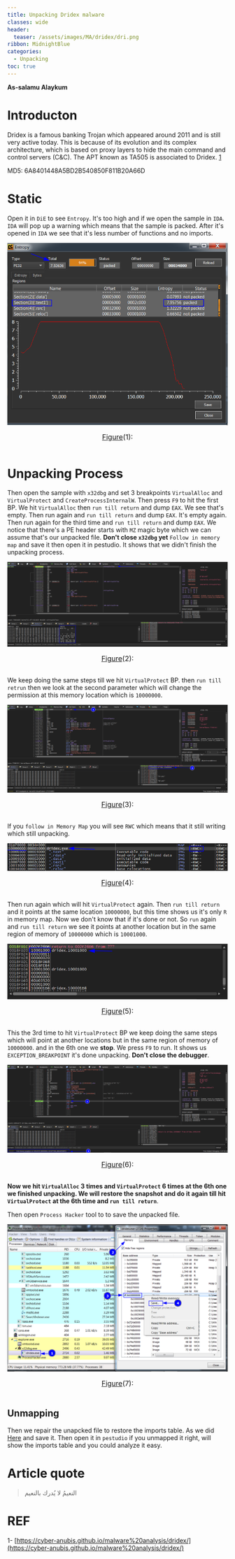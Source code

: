 ```yaml
---
title: Unpacking Dridex malware
classes: wide
header:
  teaser: /assets/images/MA/dridex/dri.png
ribbon: MidnightBlue
categories:
  - Unpacking
toc: true
---
```


**As-salamu Alaykum**

# Introducton

Dridex is a famous banking Trojan which appeared around 2011 and is still very active today. This is because of its evolution and its complex architecture, which is based on proxy layers to hide the main command and control servers (C&C). The APT known as TA505 is associated to Dridex. [1](https://cyber-anubis.github.io/malware%20analysis/dridex/)

MD5: 6A8401448A5BD2B540850F811B20A66D


# Static

Open it in `DiE` to see `Entropy`. It's too high and if we open the sample in `IDA`. `IDA` will pop up a warning which means that the sample is packed. After it's opened in `IDA` we see that it's less number of functions and no imports. 

<p align="center">
  <img src="/assets/images/MA/dridex/1.png" />
</p>
<center><font size="3"> <u>Figure</u>(1): <u></u> </font></center> 
<br>

# Unpacking Process

Then open the sample with `x32dbg` and set 3 breakpoints  `VirtualAlloc` and `VirtualProtect` and `CreateProcessInternalW`. Then press `F9` to hit the first BP. We hit `VirtualAlloc` then `run till return` and dump `EAX`. We see that's empty. Then run again and `run till return` and dump `EAX`. It's  empty again. Then run again for the third time and `run till return` and dump `EAX`. We notice that there's a PE header starts with `MZ` magic byte which we can assume that's our unpacked file. **Don't close `x32dbg` yet** `Follow in memory map` and save it then open it in pestudio. It shows that we didn't finish the unpacking process.

<p align="center">
  <img src="/assets/images/MA/dridex/2.png" />
</p>
<center><font size="3"> <u>Figure</u>(2): <u></u> </font></center> 
<br>

We keep doing the same steps till we hit `VirtualProtect` BP. then `run till retrun` then we look at the second parameter which will change the permission at this memory location which is `10000000`. 

<p align="center">
  <img src="/assets/images/MA/dridex/3.png" />
</p>
<center><font size="3"> <u>Figure</u>(3): <u></u> </font></center> 
<br>

If you `follow in Memory Map` you will see `RWC` which means that it still writing which still unpacking.

<p align="center">
  <img src="/assets/images/MA/dridex/4.png" />
</p>
<center><font size="3"> <u>Figure</u>(4): <u></u> </font></center> 
<br>

Then run again which will hit `VirtualProtect` again. Then `run till return` and it points at the same location `10000000`, but this time shows us it's only `R` in memory map. Now we don't know that if it's done or not. So `run` again and `run till return` we see it points at another location but in the same region of memory of `10000000` which is `10001000`.

<p align="center">
  <img src="/assets/images/MA/dridex/5.png" />
</p>
<center><font size="3"> <u>Figure</u>(5): <u></u> </font></center> 
<br>

This the 3rd time to hit `VirtualProtect` BP we keep doing the same steps which will point at another locations but in the same region of memory of `10000000`.  and in the 6th one we **stop**. We press `F9` to run. It shows us `EXCEPTION_BREAKPOINT` it's done unpacking. **Don't close the debugger**.

<p align="center">
  <img src="/assets/images/MA/dridex/6.png" />
</p>
<center><font size="3"> <u>Figure</u>(6): <u></u> </font></center> 
<br>

**Now we hit `VirtualAlloc` 3 times and `VirtualProtect` 6 times at the 6th one we finished unpacking. We will restore the snapshot and do it again till hit `VirtualProtect` at the 6th time and `run till return`**.
                                                          
Then open `Process Hacker` tool to to save the unpacked file.

<p align="center">
  <img src="/assets/images/MA/dridex/7.png" />
</p>
<center><font size="3"> <u>Figure</u>(7): <u></u> </font></center> 
<br>

## Unmapping 

Then we repair the unapcked file to restore the imports table. As we did [Here](https://muha2xmad.github.io/malware-analysis/unpacking/emotet-part-2/#unmap-the-unpacked-file) and save it. Then open it in `pestudio` if you unmapped it right, will show the imports table and you could analyze it easy.

# Article quote

> النعيمُ لا يُدرك بالنعيم

# REF
 
1- [https://cyber-anubis.github.io/malware%20analysis/dridex/](https://cyber-anubis.github.io/malware%20analysis/dridex/)
